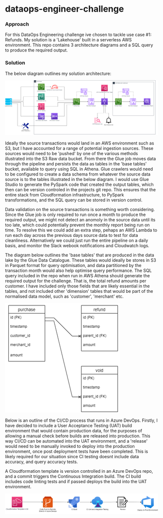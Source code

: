 # dataops-engineer-challenge

### Approach
For this DataOps Engineering challenge ive chosen to tackle use case #1: Refunds. My solution is a 'Lakehouse' built in a serverless AWS environment. This repo contains 3 architecture diagrams and a SQL query to produce the required output.

### Solution
The below diagram outlines my solution architecture:

![diagram1](https://github.com/bensharkey3/dataops-engineer-challenge/blob/bensharkey3-dev/diagram1.png?raw=true)




Ideally the source transactions would land in an AWS environment such as S3, but I have accounted for a range of potential ingestion sources. These sources would need to be 'pushed' by one of the various methods illustrated into the S3 Raw data bucket. From there the Glue job moves data through the pipeline and persists the data as tables in the 'base tables' bucket, available to query using SQL in Athena. Glue crawlers would need to be configured to create a data schema from whatever the source data source is to the tables illustrated in the below diagram. I would use Glue Studio to generate the PySpark code that created the output tables, which then can be version controled in the projects git repo. This ensures that the entire stack from Cloudformation infrastructure, to PySpark transformations, and the SQL query can be stored in version control.

Data validation on the source transactions is something worth considering. Since the Glue job is only required to run once a month to produce the required output, we might not detect an anomoly in the source data until its too late, which could potentially prevent the monthly report being run on time. To resolve this we could add an extra step, pehaps an AWS Lambda to run each day across the previous days source data to test for data cleanliness. Alternatively we could just run the entire pipeline on a daily basis, and monitor the Slack webook notifications and Cloudwatch logs.



The diagram below outlines the 'base tables' that are produced in the data lake by the Glue Data Catalogue. These tables would ideally be stores in S3 in Parquet format for query optimisation, and data partitioned by the transaction month would also help optimise query performance. The SQL query included in the repo when run in AWS Athena should generate the required output for the challenge. That is, the total refund amounts per customer. I have included only those fields that are likely essential in the tables, and not included other 'dimension' tables that would be part of the normalised data model, such as 'customer', 'merchant' etc.

![diagram2](https://github.com/bensharkey3/dataops-engineer-challenge/blob/bensharkey3-dev/diagram2.png?raw=true)




Below is an outline of the CI/CD process that runs in Azure DevOps. Firstly, I have decided to include a User Acceptance Testing (UAT) build environment that would contain production data, for the purposes of allowing a manual check before builds are released into production. This way CI/CD can be automated into the UAT environment, and a 'release' would need to be manually invoked to deploy into the production environment, once post deployment tests have been completed. This is likely required for our situation since CI testing doesnt include data accuracy, and query accuracy tests.

A Cloudformation template is version controlled in an Azure DevOps repo, and a commit triggers the Continuous Integration build. The CI build includes code linting tests and if passed deploys the build into the UAT environment. 

![diagram3](https://github.com/bensharkey3/dataops-engineer-challenge/blob/bensharkey3-dev/diagram3.png?raw=true)
